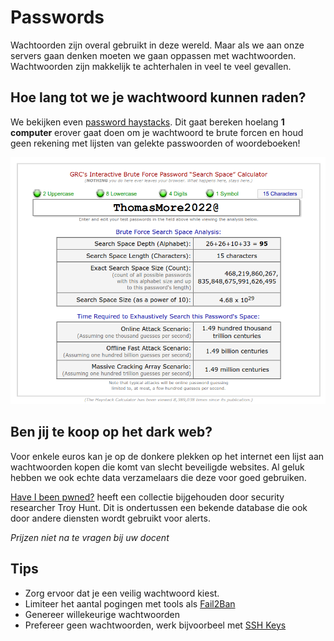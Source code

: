 # Passwords

Wachtoorden zijn overal gebruikt in deze wereld. Maar als we aan onze servers gaan denken moeten we gaan oppassen met wachtwoorden.
Wachtwoorden zijn makkelijk te achterhalen in veel te veel gevallen.

## Hoe lang tot we je wachtwoord kunnen raden?

We bekijken even [password haystacks](https://www.grc.com/%5Chaystack.htm). Dit gaat bereken hoelang **1 computer** erover gaat doen om je wachtwoord te brute forcen en houd geen rekening met lijsten van gelekte passwoorden of woordeboeken!

![haystack](./haystack.png)

## Ben jij te koop op het dark web?

Voor enkele euros kan je op de donkere plekken op het internet een lijst aan wachtwoorden kopen die komt van slecht beveiligde websites. Al geluk hebben we ook echte data verzamelaars die deze voor goed gebruiken.

[Have I been pwned?](https://haveibeenpwned.com/) heeft een collectie bijgehouden door security researcher Troy Hunt. Dit is ondertussen een bekende database die ook door andere diensten wordt gebruikt voor alerts.

_Prijzen niet na te vragen bij uw docent_

## Tips

- Zorg ervoor dat je een veilig wachtwoord kiest.
- Limiteer het aantal pogingen met tools als [Fail2Ban](https://www.fail2ban.org/)
- Genereer willekeurige wachtwoorden
- Prefereer geen wachtwoorden, werk bijvoorbeel met [SSH Keys](/security/ssh-keys)
